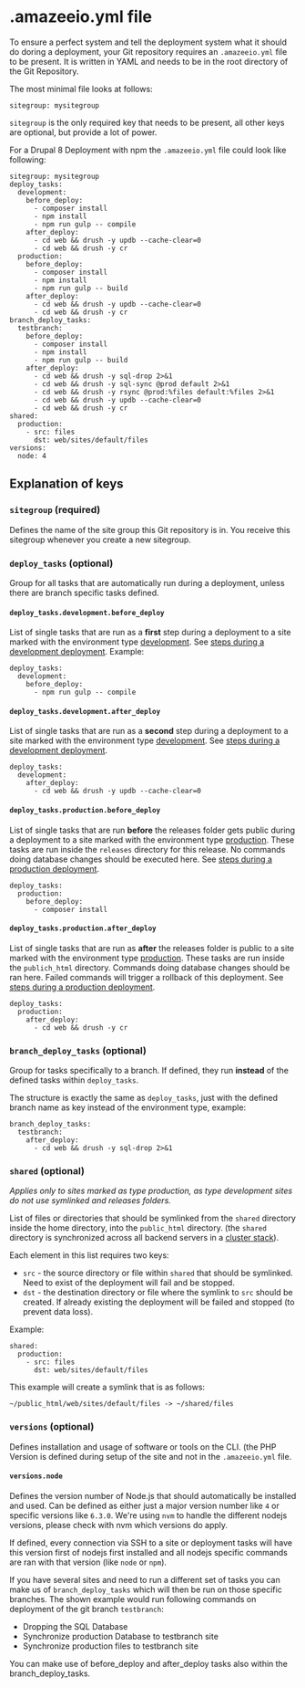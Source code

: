 # .amazeeio.yml file

To ensure a perfect system and tell the deployment system what it should do doring a deployment, your Git repository requires an `.amazeeio.yml` file to be present. It is written in YAML and needs to be in the root directory of the Git Repository.

The most minimal file looks at follows:

```
sitegroup: mysitegroup
```

`sitegroup` is the only required key that needs to be present, all other keys are optional, but provide a lot of power.

For a Drupal 8 Deployment with npm the `.amazeeio.yml` file could look like following:

```
sitegroup: mysitegroup
deploy_tasks:
  development:
    before_deploy:
      - composer install
      - npm install
      - npm run gulp -- compile
    after_deploy:
      - cd web && drush -y updb --cache-clear=0
      - cd web && drush -y cr
  production:
    before_deploy:
      - composer install
      - npm install
      - npm run gulp -- build
    after_deploy:
      - cd web && drush -y updb --cache-clear=0
      - cd web && drush -y cr
branch_deploy_tasks:
  testbranch:
    before_deploy:
      - composer install
      - npm install
      - npm run gulp -- build
    after_deploy:
      - cd web && drush -y sql-drop 2>&1
      - cd web && drush -y sql-sync @prod default 2>&1
      - cd web && drush -y rsync @prod:%files default:%files 2>&1
      - cd web && drush -y updb --cache-clear=0
      - cd web && drush -y cr
shared:
  production:
    - src: files
      dst: web/sites/default/files
versions:
  node: 4
```

## Explanation of keys

### `sitegroup` (required)
Defines the name of the site group this Git repository is in. You receive this sitegroup whenever you create a new sitegroup. 

### `deploy_tasks` (optional)
Group for all tasks that are automatically run during a deployment, unless there are branch specific tasks defined.

#### `deploy_tasks.development.before_deploy`
List of single tasks that are run as a **first** step during a deployment to a site marked with the environment type [development](../environment_type.md). See [steps during a development deployment](../automated_deployments.md). Example:

```
deploy_tasks:
  development:
    before_deploy:
      - npm run gulp -- compile
```

#### `deploy_tasks.development.after_deploy`
List of single tasks that are run as a **second** step during a deployment to a site marked with the environment type [development](../environment_type.md). See [steps during a development deployment](../automated_deployments.md).

```
deploy_tasks:
  development:
    after_deploy:
      - cd web && drush -y updb --cache-clear=0
```

#### `deploy_tasks.production.before_deploy`
List of single tasks that are run **before** the releases folder gets public during a deployment to a site marked with the environment type [production](../environment_type.md). These tasks are run inside the `releases` directory for this release. No commands doing database changes should be executed here. See [steps during a production deployment](../automated_deployments.md).

```
deploy_tasks:
  production:
    before_deploy:
      - composer install
```

#### `deploy_tasks.production.after_deploy`
List of single tasks that are run as **after** the releases folder is public to a site marked with the environment type [production](../environment_type.md). These tasks are run inside the `publich_html` directory. Commands doing database changes should be ran here. Failed commands will trigger a rollback of this deployment. See [steps during a production deployment](../automated_deployments.md).

```
deploy_tasks:
  production:
    after_deploy:
      - cd web && drush -y cr
```

### `branch_deploy_tasks` (optional)

Group for tasks specifically to a branch. If defined, they run **instead** of the defined tasks within `deploy_tasks`.

The structure is exactly the same as `deploy_tasks`, just with the defined branch name as key instead of the environment type, example:

```
branch_deploy_tasks:
  testbranch:
    after_deploy:
      - cd web && drush -y sql-drop 2>&1
```

### `shared` (optional)
*Applies only to sites marked as type production, as type development sites do not use symlinked and releases folders.*

List of files or directories that should be symlinked from the `shared` directory inside the home directory, into the `public_html` directory. (the `shared` directory is synchronized across all backend servers in a [cluster stack](../architecture/stack-types/cluster.md)).

Each element in this list requires two keys:

- `src` - the source directory or file within `shared` that should be symlinked. Need to exist of the deployment will fail and be stopped.
- `dst` - the destination directory or file where the symlink to `src` should be created. If already existing the deployment will be failed and stopped (to prevent data loss).

Example:

```
shared:
  production:
    - src: files
      dst: web/sites/default/files
```

This example will create a symlink that is as follows:
```
~/public_html/web/sites/default/files -> ~/shared/files
```

### `versions` (optional)

Defines installation and usage of software or tools on the CLI. (the PHP Version is defined during setup of the site and not in the `.amazeeio.yml` file.

#### `versions.node`

Defines the version number of Node.js that should automatically be installed and used. Can be defined as either just a major version number like `4` or specific versions like `6.3.0`. We're using `nvm` to handle the different nodejs versions, please check with nvm which versions do apply.

If defined, every connection via SSH to a site or deployment tasks will have this version first of nodejs first installed and all nodejs specific commands are ran with that version (like `node` or `npm`).





If you have several sites and need to run a different set of tasks you can make us of `branch_deploy_tasks` which will then be run on those specific branches. The shown example would run following commands on deployment of the git branch `testbranch`:

  - Dropping the SQL Database
  - Synchronize production Database to testbranch site
  - Synchronize production files to testbranch site

You can make use of before_deploy and after_deploy tasks also within the branch_deploy_tasks.
